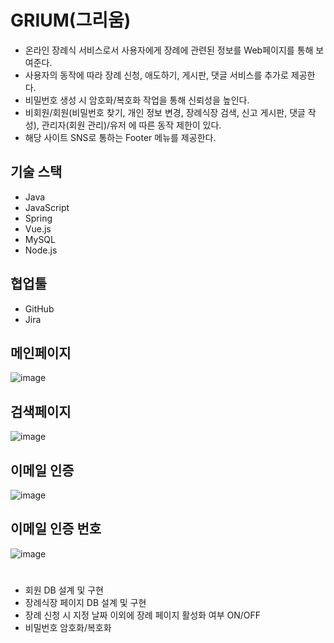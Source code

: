 # GRIUM(그리움)
- 온라인 장례식 서비스로서 사용자에게 장례에 관련된 정보를 Web페이지를 통해 보여준다.
- 사용자의 동작에 따라 장례 신청, 애도하기, 게시판, 댓글 서비스를 추가로 제공한다.
- 비밀번호 생성 시 암호화/복호화 작업을 통해 신뢰성을 높인다.
- 비회원/회원(비밀번호 찾기, 개인 정보 변경, 장례식장 검색, 신고 게시판, 댓글 작성), 관리자(회원 관리)/유저 에 따른 동작 제한이 있다.
- 해당 사이트 SNS로 통하는 Footer 메뉴를 제공한다.

## 기술 스택
- Java
- JavaScript
- Spring
- Vue.js
- MySQL
- Node.js

## 협업툴
- GitHub
- Jira

## 메인페이지
![image](https://user-images.githubusercontent.com/74764862/118619955-034fbc00-b800-11eb-9148-8ecf832775ec.png)

## 검색페이지
![image](https://user-images.githubusercontent.com/74764862/118620072-22e6e480-b800-11eb-951a-bdf9865b6e74.png)

## 이메일 인증
![image](https://user-images.githubusercontent.com/74764862/118620114-2aa68900-b800-11eb-8d3b-b1cace9769e9.png)

## 이메일 인증 번호
![image](https://user-images.githubusercontent.com/74764862/118620143-32662d80-b800-11eb-9b88-0a7daba55cb0.png)

# 
## 
- 회원 DB 설계 및 구현
- 장례식장 페이지 DB 설계 및 구현
- 장례 신청 시 지정 날짜 이외에 장례 페이지 활성화 여부 ON/OFF
- 비밀번호 암호화/복호화
